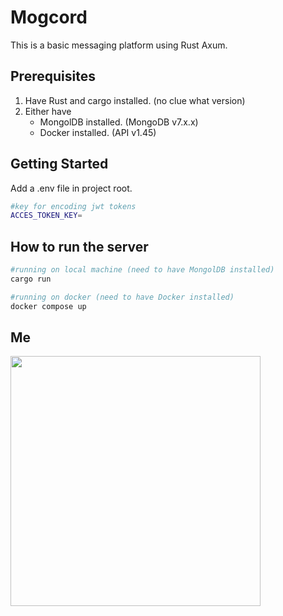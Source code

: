 # Mogcord
This is a basic messaging platform using Rust Axum.

## Prerequisites
1. Have Rust and cargo installed. (no clue what version)
2. Either have
   * MongolDB installed. (MongoDB v7.x.x)
   * Docker installed. (API v1.45)

## Getting Started
Add a .env file in project root.

```bash
#key for encoding jwt tokens
ACCES_TOKEN_KEY=
```


## How to run the server
```bash
#running on local machine (need to have MongolDB installed)
cargo run

#running on docker (need to have Docker installed)
docker compose up
```

## Me
<img src="https://i.imgur.com/qXyjT2u.jpg" width="400">
